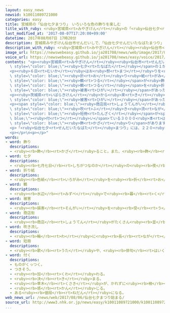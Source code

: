 ```yaml
---
layout: easy_news
newsid: k10011089721000
categories: easy
title: 宮城県の「仙台七夕まつり」　いろいろな色の飾りを楽しむ
title_with_ruby: <ruby>宮城県<rt>みやぎけん</rt></ruby>の「<ruby>仙台七夕<rt>せんだいたなばた</rt></ruby>まつり」　いろいろな<ruby>色<rt>いろ</rt></ruby>の<ruby>飾<rt>かざ</rt></ruby>りを<ruby>楽<rt>たの</rt></ruby>しむ
last_modified_at: '2017-08-07T17:20:00+09:00'
datetime: 2017年08月07日 17時20分
description: 宮城県みやぎけん仙台市せんだいしで、「仙台七夕せんだいたなばたまつり」という有名ゆうめいなお祭まつりが行おこなわれています。
description_with_ruby: <ruby>宮城県<rt>みやぎけん</rt></ruby><ruby>仙台市<rt>せんだいし</rt></ruby>で、「<ruby>仙台七夕<rt>せんだいたなばた</rt></ruby>まつり」という<ruby>有名<rt>ゆうめい</rt></ruby>なお<ruby>祭<rt>まつ</rt></ruby>りが<ruby>行<rt>おこな</rt></ruby>われています。
image_url: https://newswebeasy.github.io/ja201708/news/web/image/2017/08/07/k10011089721000.jpg
voice_url: https://newswebeasy.github.io/ja201708/news/easy/voice/2017/08/07/k10011089721000.mp3
contents: "<p><ruby>宮城県<rt>みやぎけん</rt></ruby><ruby>仙台市<rt>せんだいし</rt></ruby>で、「<ruby>仙台七夕<rt>せんだいたなばた</rt></ruby>まつり」という<ruby>有名<rt>ゆうめい</rt></ruby>なお<ruby>祭<rt>まつ</rt></ruby>りが<ruby>行<rt>おこな</rt></ruby>われています。このお<ruby>祭<rt>まつ</rt></ruby>りは、<ruby>毎年<rt>まいとし</rt></ruby>７<ruby>月<rt>がつ</rt></ruby><ruby>７日<rt>なのか</rt></ruby>の<span\
  \ style=\"color: blue;\"><ruby>七夕<rt>たなばた</rt></ruby></span>の１か<ruby>月<rt>げつ</rt></ruby>あとの８<ruby>月<rt>がつ</rt></ruby><ruby>６日<rt>むいか</rt></ruby>〜<ruby>８日<rt>ようか</rt></ruby>に<ruby>行<rt>おこな</rt></ruby>われていて、４００<ruby>年<rt>ねん</rt></ruby><ruby>以上<rt>いじょう</rt></ruby><ruby>前<rt>まえ</rt></ruby>から<ruby>続<rt>つづ</rt></ruby>いていると<ruby>言<rt>い</rt></ruby>われています。</p>\n\
  <p><ruby>６日<rt>むいか</rt></ruby>はお<ruby>祭<rt>まつ</rt></ruby>りを<ruby>始<rt>はじ</rt></ruby>める<ruby>式<rt>しき</rt></ruby>がありました。<ruby>会場<rt>かいじょう</rt></ruby>には<ruby>仙台市<rt>せんだいし</rt></ruby>の<ruby>小学生<rt>しょうがくせい</rt></ruby>や<ruby>中学生<rt>ちゅうがくせい</rt></ruby>が<ruby>作<rt>つく</rt></ruby>った８<ruby>万<rt>まん</rt></ruby>８０００の<span\
  \ style=\"color: blue;\"><ruby>折<rt>お</rt></ruby>り<ruby>紙<rt>がみ</rt></ruby></span>の<span\
  \ style=\"color: blue;\"><ruby>鶴<rt>つる</rt></ruby></span>が<ruby>飾<rt>かざ</rt></ruby>ってあります。<span\
  \ style=\"color: blue;\"><ruby>鶴<rt>つる</rt></ruby></span>を<ruby>折<rt>お</rt></ruby>った<ruby>子<rt>こ</rt></ruby>どもたちは、６<ruby>年<rt>ねん</rt></ruby><ruby>前<rt>まえ</rt></ruby>の<ruby>東日本大震災<rt>ひがしにほんだいしんさい</rt></ruby>で<span\
  \ style=\"color: blue;\"><ruby>被害<rt>ひがい</rt></ruby></span>があった<ruby>町<rt>まち</rt></ruby>が<ruby>元気<rt>げんき</rt></ruby>になるように<ruby>歌<rt>うた</rt></ruby>を<ruby>歌<rt>うた</rt></ruby>いました。</p>\n\
  <p><ruby>茨城県<rt>いばらきけん</rt></ruby>から<ruby>来<rt>き</rt></ruby>た<ruby>男性<rt>だんせい</rt></ruby>は「<span\
  \ style=\"color: blue;\"><ruby>被害<rt>ひがい</rt></ruby></span>があった<ruby>町<rt>まち</rt></ruby>の<ruby>人<rt>ひと</rt></ruby>たちは、このお<ruby>祭<rt>まつ</rt></ruby>りで<ruby>元気<rt>げんき</rt></ruby>になって<ruby>頑張<rt>がんば</rt></ruby>ってほしいです」と<ruby>話<rt>はな</rt></ruby>していました。</p>\n\
  <p><span style=\"color: blue;\"><ruby>商店街<rt>しょうてんがい</rt></ruby></span>には、いろいろな<ruby>色<rt>いろ</rt></ruby>の<span\
  \ style=\"color: blue;\"><ruby>吹<rt>ふ</rt></ruby>き<ruby>流<rt>なが</rt></ruby>し</span>や<span\
  \ style=\"color: blue;\"><ruby>短冊<rt>たんざく</rt></ruby></span>が<span style=\"color:\
  \ blue;\"><ruby>付<rt>つ</rt></ruby>い</span>ている３０００<ruby>本<rt>ぼん</rt></ruby>の<span\
  \ style=\"color: blue;\"><ruby>飾<rt>かざ</rt></ruby>り</span>があります。<ruby>見<rt>み</rt></ruby>に<ruby>来<rt>き</rt></ruby>た<ruby>人<rt>ひと</rt></ruby>たちは、<ruby>写真<rt>しゃしん</rt></ruby>を<ruby>撮<rt>と</rt></ruby>ったりゆっくり<ruby>見<rt>み</rt></ruby>たりして<ruby>楽<rt>たの</rt></ruby>しんでいました。</p>\n\
  <p>「<ruby>仙台七夕<rt>せんだいたなばた</rt></ruby>まつり」には、２２０<ruby>万<rt>まん</rt></ruby><ruby>人<rt>にん</rt></ruby>が<ruby>来<rt>く</rt></ruby>ると<ruby>考<rt>かんが</rt></ruby>えられています。</p>\n\
  <p></p>\n<p></p>"
words:
- word: 飾り
  descriptions:
  - <ruby><rb>飾</rb><rt>かざ</rt></ruby>ること。また、<ruby><rb>飾</rb><rt>かざ</rt></ruby>って<ruby><rb>美</rb><rt>うつく</rt></ruby>しく<ruby><rb>見</rb><rt>み</rt></ruby>せるもの。
- word: 七夕
  descriptions:
  - <ruby><rb>七月七日</rb><rt>しちがつなのか</rt></ruby>の<ruby><rb>夜</rb><rt>よる</rt></ruby>、<ruby><rb>天</rb><rt>あま</rt></ruby>の<ruby><rb>川</rb><rt>がわ</rt></ruby>をはさんで、<ruby><rb>牽牛星</rb><rt>けんぎゅうせい</rt></ruby>と、<ruby><rb>織女星</rb><rt>しょくじょせい</rt></ruby>が<ruby><rb>一年</rb><rt>いちねん</rt></ruby>ぶりで<ruby><rb>会</rb><rt>あ</rt></ruby>うという<ruby><rb>伝説</rb><rt>でんせつ</rt></ruby>から<ruby><rb>起</rb><rt>お</rt></ruby>こった<ruby><rb>祭</rb><rt>まつ</rt></ruby>り。ササをかざり、たんざくに<ruby><rb>願</rb><rt>ねが</rt></ruby>いごとなどを<ruby><rb>書</rb><rt>か</rt></ruby>いて、<ruby><rb>結</rb><rt>むす</rt></ruby>びつける。<ruby><rb>星祭</rb><rt>ほしまつ</rt></ruby>り。
- word: 折り紙
  descriptions:
  - <ruby><rb>色紙</rb><rt>いろがみ</rt></ruby>を<ruby><rb>折</rb><rt>お</rt></ruby>って、いろいろな<ruby><rb>形</rb><rt>かたち</rt></ruby>を<ruby><rb>作</rb><rt>つく</rt></ruby>る<ruby><rb>遊</rb><rt>あそ</rt></ruby>び。また、その<ruby><rb>紙</rb><rt>かみ</rt></ruby>。
- word: 鶴
  descriptions:
  - <ruby><rb>水辺</rb><rt>みずべ</rt></ruby>で<ruby><rb>暮</rb><rt>く</rt></ruby>らす<ruby><rb>大</rb><rt>おお</rt></ruby>きな<ruby><rb>渡</rb><rt>わた</rt></ruby>り<ruby><rb>鳥</rb><rt>どり</rt></ruby>。<ruby><rb>首</rb><rt>くび</rt></ruby>と<ruby><rb>足</rb><rt>あし</rt></ruby>とくちばしが<ruby><rb>長</rb><rt>なが</rt></ruby>い。<ruby><rb>昔</rb><rt>むかし</rt></ruby>から、めでたい<ruby><rb>鳥</rb><rt>とり</rt></ruby>として<ruby><rb>知</rb><rt>し</rt></ruby>られている。
- word: 被害
  descriptions:
  - <ruby><rb>損害</rb><rt>そんがい</rt></ruby>を<ruby><rb>受</rb><rt>う</rt></ruby>けること。また、<ruby><rb>受</rb><rt>う</rt></ruby>けた<ruby><rb>害</rb><rt>がい</rt></ruby>。
- word: 商店街
  descriptions:
  - <ruby><rb>商店</rb><rt>しょうてん</rt></ruby>がたくさん<ruby><rb>並</rb><rt>なら</rt></ruby>んでいる<ruby><rb>通</rb><rt>とお</rt></ruby>り。
- word: 吹き流し
  descriptions:
  - <ruby><rb>輪</rb><rt>わ</rt></ruby>に<ruby><rb>長</rb><rt>なが</rt></ruby>い<ruby><rb>布</rb><rt>ぬの</rt></ruby>をつけ、それをさおの<ruby><rb>先</rb><rt>さき</rt></ruby>につけて、<ruby><rb>風</rb><rt>かぜ</rt></ruby>になびかせるもの。<ruby><rb>昔</rb><rt>むかし</rt></ruby>は、いくさで<ruby><rb>目</rb><rt>め</rt></ruby>じるしに<ruby><rb>使</rb><rt>つか</rt></ruby>ったが、<ruby><rb>今</rb><rt>いま</rt></ruby>は、こいのぼりといっしょにあげたり、<ruby><rb>風向</rb><rt>かざむ</rt></ruby>きを<ruby><rb>調</rb><rt>しら</rt></ruby>べたりするのに<ruby><rb>使</rb><rt>つか</rt></ruby>う。
- word: 短冊
  descriptions:
  - <ruby><rb>歌</rb><rt>うた</rt></ruby>や、<ruby><rb>俳句</rb><rt>はいく</rt></ruby>などを<ruby><rb>書</rb><rt>か</rt></ruby>く、<ruby><rb>細長</rb><rt>ほそなが</rt></ruby>い<ruby><rb>紙</rb><rt>かみ</rt></ruby>。
- word: 付く
  descriptions:
  - ものがくっつく。
  - つきそう。
  - <ruby><rb>加</rb><rt>くわ</rt></ruby>わる。
  - <ruby><rb>決</rb><rt>き</rt></ruby>まる。
  - <ruby><rb>草木</rb><rt>くさき</rt></ruby>が、かれずに<ruby><rb>根</rb><rt>ね</rt></ruby>をおろす。
  - <ruby><rb>感</rb><rt>かん</rt></ruby>じる。
  - ある<ruby><rb>値段</rb><rt>ねだん</rt></ruby>になる。
web_news_url: /news/web/2017/08/06/仙台七夕まつり始まる/
source_url: http://www3.nhk.or.jp/news/easy/k10011089721000/k10011089721000.html
...
```

